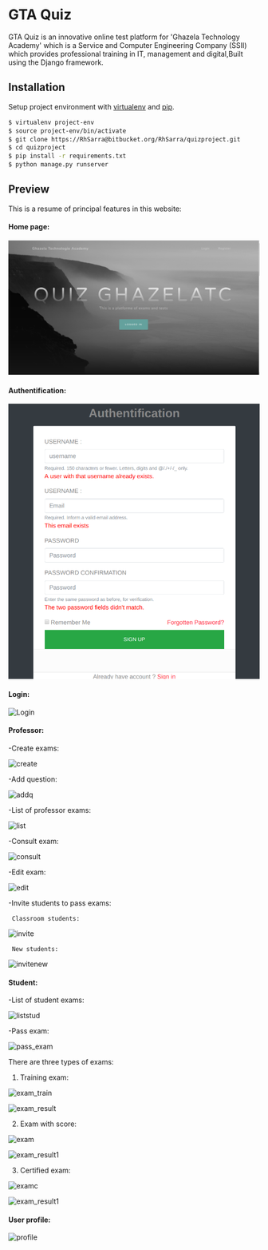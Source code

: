 # GTA Quiz

GTA Quiz is an innovative online test platform for 'Ghazela Technology Academy' which is a Service and Computer Engineering Company (SSII) which provides professional training in IT, management and digital,Built using the Django framework.

## Installation

Setup project environment with [virtualenv](https://virtualenv.pypa.io/en/latest/) and [pip](https://pip.pypa.io/en/stable/).

```bash
$ virtualenv project-env
$ source project-env/bin/activate
$ git clone https://RhSarra@bitbucket.org/RhSarra/quizproject.git
$ cd quizproject
$ pip install -r requirements.txt
$ python manage.py runserver
```

## Preview
This is a resume of principal features in this website:
#### Home page: 
![Home](./media/screenshots/home.png)

#### Authentification:

![auth](./media/screenshots/authentification.png)

#### Login:

![Login](../master/media/screenshots/login.png)

#### Professor:
-Create exams:

 ![create](../master/media/screenshots/create_exam.png)

-Add question:

 ![addq](../master/media/screenshots/add_question.png)

-List of professor exams:

 ![list](../master/media/screenshots/list_exams_prof.png)

-Consult exam:

 ![consult](../master/media/screenshots/questions.png)

-Edit exam:

 ![edit](../master/media/screenshots/edit_exam.png)

-Invite students to pass exams:
  
     Classroom students:

   ![invite](../master/media/screenshots/list_of_users_of_prof_class.png)

     New students:

 ![invitenew](../master/media/screenshots/invite_stud_to_exam.png)
#### Student:
-List of student exams:

 ![liststud](../master/media/screenshots/stud_exams.png)

-Pass exam:

 ![pass_exam](../master/media/screenshots/pass_exam1.png)

   There are three types of exams:
1) Training exam:

![exam_train](../master/media/screenshots/exam_training.png)

![exam_result](../master/media/screenshots/exam_result.png)

2) Exam with score:

![exam](../master/media/screenshots/exam_quest.png)

![exam_result1](../master/media/screenshots/exam_result.png)

3) Certified exam:

![examc](../master/media/screenshots/uest.png)

![exam_result1](../master/media/screenshots/certificate.png)

#### User profile:

![profile](../master/media/screenshots/user_profile.png)